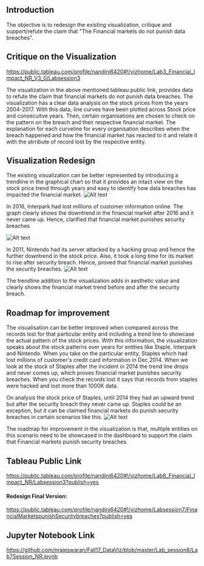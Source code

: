 ## Introduction
The objective is to redesign the existing visualization, critique and support/refute the claim that "The Financial markets do not punish data breaches".

## Critique on the Visualization
https://public.tableau.com/profile/nandini6420#!/vizhome/Lab3_Financial_Impact_NR_V3_0/Labsession3

The visualization in the above mentioned tableau public link, provides data to refute the claim that financial markets do not punish data breaches. The visualization has a clear data analysis on the stock prices from the years 2004-2017. With this data, line curves have been plotted across Stock price and consecuitve years. Then, certain organisations are chosen to check on the pattern on the breach and their respective financial market. The explanation for each curveline for every organisation describes when the breach happened and how the financial market has reacted to it and relate it with the atrribute of record lost by the respective entity.

## Visualization Redesign
The existing visualization can be better represented by introducing a trendline in the graphical chart so that it provides an intact view on the stock price trend through years and easy to identify how data breaches has impacted the financial market.
![Alt text](https://github.com/nrajeswaran/Fall17_DataViz/blob/master/Lab_session8/Staples_Viz.png)

In 2016, Interpark had lost millions of customer information online. The graph clearly shows the downtrend in the financial market after 2016 and it never came up. Hence, clarified that financial market punishes security breaches

![Alt text](https://github.com/nrajeswaran/Fall17_DataViz/blob/master/Lab_session8/InterparkViz.png)

In 2011, Nintendo had its server attacked by a hacking group and hence the further downtrend in the stock price. Also, it took a long time for its market to rise after security breach. Hence, proved that financial market punishes the security breaches.
![Alt text](https://github.com/nrajeswaran/Fall17_DataViz/blob/master/Lab_session8/Nintendo_Viz.png)

The trendline addition to the visualization adds in aesthetic value and clearly shows the financial market trend before and after the security breach.

## Roadmap for improvement
The visualisation can be better improved when compared across the records lost for that particular entity and including a trend line to showcase the actual pattern of the stock prices. With this information, the visualization speaks about the stock patterns over years for entities like Staple, Interpark and Nintendo. When you take on the particular entity, Staples which had lost millions of customer's credit card information in Dec,2014. When we look at the stock of Staples after the incident in 2014 the trend line drops and never comes up, which proves financial market punishes security breaches. When you check the records lost it says that records from staples were hacked and lost more than 1000K data.

On analysis the stock price of Staples, until 2014 they had an upward trend but after the security breach they never came up. Staples could be an exception, but it can be claimed financial markets do punish security breaches in certain scenarios like this.
![Alt text](https://github.com/nrajeswaran/Fall17_DataViz/blob/master/Lab_session8/Staples_Data.png)

The roadmap for improvement in the visualization is that, multiple entities on this scenario need to be showcased in the dashboard to support the claim that Financial markets punish security breaches.

## Tableau Public Link
https://public.tableau.com/profile/nandini6420#!/vizhome/Lab8_Financial_Impact_NR/Labsession3?publish=yes

#### Redesign Final Version:
https://public.tableau.com/profile/nandini6420#!/vizhome/Labsession7/FinancialMarketspunishSecuritybreaches?publish=yes

## Jupyter Notebook Link
https://github.com/nrajeswaran/Fall17_DataViz/blob/master/Lab_session8/Lab7Session_NR.ipynb
